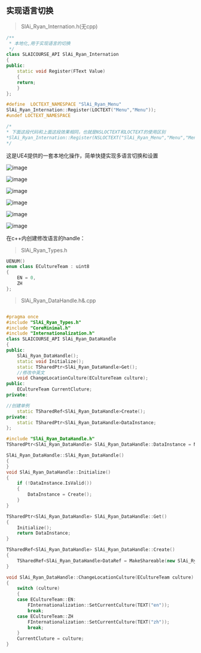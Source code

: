 

## 实现语言切换

> SlAi_Ryan_Internation.h(无cpp)

```c++
/**
 * 本地化,用于实现语言的切换
 */
class SLAICOURSE_API SlAi_Ryan_Internation
{
public:
	static void Register(FText Value)
	{
	return;
	}
};

#define  LOCTEXT_NAMESPACE "SlAi_Ryan_Menu"
SlAi_Ryan_Internation::Register(LOCTEXT("Menu","Menu"));
#undef LOCTEXT_NAMESPACE

/*
* 下面这段代码和上面这段效果相同，也就是NSLOCTEXT和LOCTEXT的使用区别 
*SlAi_Ryan_Internation::Register(NSLOCTEXT("SlAi_Ryan_Menu","Menu","Menu"));
*/
```

这是UE4提供的一套本地化操作，简单快捷实现多语言切换和设置

![image](https://github.com/MeleeMegaRyan/UE4C-Project_DiDi/blob/master/Day2/Image/1.jpg)

![image](https://github.com/MeleeMegaRyan/UE4C-Project_DiDi/blob/master/Day2/Image/2.jpg)

![image](https://github.com/MeleeMegaRyan/UE4C-Project_DiDi/blob/master/Day2/Image/3.jpg)

![image](https://github.com/MeleeMegaRyan/UE4C-Project_DiDi/blob/master/Day2/Image/4.jpg)

![image](https://github.com/MeleeMegaRyan/UE4C-Project_DiDi/blob/master/Day2/Image/5.jpg)

![image](https://github.com/MeleeMegaRyan/UE4C-Project_DiDi/blob/master/Day2/Image/6.jpg)

在c++内创建修改语言的handle：

> SlAi_Ryan_Types.h

```c++
UENUM()
enum class ECultureTeam : uint8
{
	EN = 0,
	ZH
};
```

> SlAi_Ryan_DataHandle.h&.cpp

```c++

#pragma once
#include "SlAi_Ryan_Types.h"
#include "CoreMinimal.h"
#include "Internationalization.h"
class SLAICOURSE_API SlAi_Ryan_DataHandle
{
public:
	SlAi_Ryan_DataHandle();
	static void Initialize();
	static TSharedPtr<SlAi_Ryan_DataHandle>Get();
	//修改中英文
	void ChangeLocationCulture(ECultureTeam culture);
public:
	ECultureTeam CurrentCluture;
private:

//创建单例
	static TSharedRef<SlAi_Ryan_DataHandle>Create();
private:
	static TSharedPtr<SlAi_Ryan_DataHandle>DataInstance;
};
```

```c++
#include "SlAi_Ryan_DataHandle.h"
TSharedPtr<SlAi_Ryan_DataHandle> SlAi_Ryan_DataHandle::DataInstance = NULL;

SlAi_Ryan_DataHandle::SlAi_Ryan_DataHandle()
{
}
void SlAi_Ryan_DataHandle::Initialize()
{
	if (!DataInstance.IsValid())
	{
		DataInstance = Create();
	}
}

TSharedPtr<SlAi_Ryan_DataHandle> SlAi_Ryan_DataHandle::Get()
{
	Initialize();
	return DataInstance;
}

TSharedRef<SlAi_Ryan_DataHandle> SlAi_Ryan_DataHandle::Create()
{
	TSharedRef<SlAi_Ryan_DataHandle>DataRef = MakeShareable(new SlAi_Ryan_DataHandle());
}

void SlAi_Ryan_DataHandle::ChangeLocationCulture(ECultureTeam culture)
{
	switch (culture)
	{
	case ECultureTeam::EN:
		FInternationalization::SetCurrentCulture(TEXT("en"));
		break;
	case ECultureTeam::ZH
		FInternationalization::SetCurrentCulture(TEXT("zh"));
		break;
	}
	CurrentCluture = culture;
}
```


